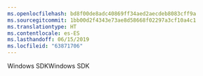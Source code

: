 ```yaml
---
ms.openlocfilehash: bd8f00de8adc40869ff34aed2aecdeb8083cff9a
ms.sourcegitcommit: 1bb00d2f4343e73ae8d58668f02297a3cf10a4c1
ms.translationtype: HT
ms.contentlocale: es-ES
ms.lasthandoff: 06/15/2019
ms.locfileid: "63871706"
---
```

<span data-ttu-id="03239-101">Windows SDK</span><span class="sxs-lookup"><span data-stu-id="03239-101">Windows SDK</span></span>